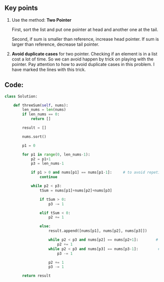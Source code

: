 ## Key points

1. Use the method: **Two Pointer**

   First, sort the list and put one pointer at head and another one at the tail.

   Second, if sum is smaller than reference, increase head pointer. If sum is larger than reference, decrease tail pointer.

2. **Avoid duplicate cases** for two pointer. Checking if an element is in a list cost a lot of time. So we can avoid happen by trick on playing with the pointer. Pay attention to how to avoid duplicate cases in this problem. I have marked the lines with this trick.

## Code:

```python 3
class Solution:

    def threeSum(self, nums):
        len_nums = len(nums)
        if len_nums == 0:
            return []

        result = []

        nums.sort()

        p1 = 0

        for p1 in range(0, len_nums-1):
            p2 = p1+1
            p3 = len_nums-1

            if p1 > 0 and nums[p1] == nums[p1-1]:     # to avoid repetition for p1
                continue

            while p2 < p3:
                tSum = nums[p1]+nums[p2]+nums[p3]

                if tSum > 0:
                    p3 -= 1

                elif tSum < 0:
                    p2 += 1

                else:
                    result.append([nums[p1], nums[p2], nums[p3]])

                    while p2 < p3 and nums[p2] == nums[p2+1]:        # to avoid repetition for p2
                        p2 += 1
                    while p2 < p3 and nums[p3] == nums[p3-1]:         # to avoid repetition for p3
                        p3 -= 1

                    p2 += 1
                    p3 -= 1

        return result

```